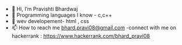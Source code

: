 - 👋 Hi, I’m Pravishti Bhardwaj
- 👀 Programming languages I know - c,c++
- 👀 wev developement- html , css
- 📫 How to reach me 
bhard.pravi08@gmail.com
-connect with me on hackerrank : https://www.hackerrank.com/bhard_pravi08




<!---
pravishtibhardwaj/pravishtibhardwaj is a ✨ special ✨ repository because its `README.md` (this file) appears on your GitHub profile.
You can click the Preview link to take a look at your changes.
--->
